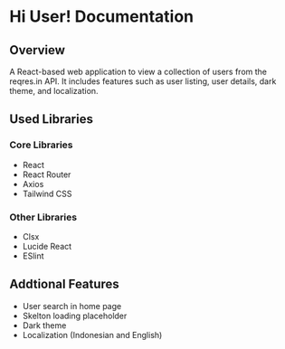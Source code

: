 # Hi User! Documentation

## Overview

A React-based web application to view a collection of users from the reqres.in API. It includes features such as user listing, user details, dark theme, and localization.

## Used Libraries

### Core Libraries

- React
- React Router
- Axios
- Tailwind CSS

### Other Libraries

- Clsx
- Lucide React
- ESlint

## Addtional Features

- User search in home page
- Skelton loading placeholder
- Dark theme
- Localization (Indonesian and English)

